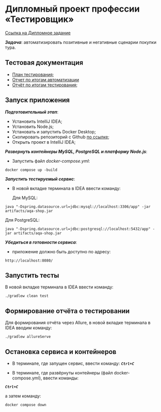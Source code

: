 # Дипломный проект профессии «Тестировщик»
[Ссылка на Дипломное задание](https://github.com/netology-code/qa-diploma)

***Задача***: автоматизировать позитивные и негативные сценарии покупки тура.

## Тестовая документация
- [План тестирования](https://.....Plan.md);
- [Отчет по итогам автоматизации](https://...Summary.md)
- [Отчёт по итогам тестирования](https://...Report.md);


## Запуск приложения

***Подготовительный этап***:
- Установить IntelliJ IDEA;
- Установить Node.js;
- Установать и запустить Docker Desktop; 
- Скопировать репозиторий с Github [по ссылке](https://github.com/Lesha55-90/Graduate_work);
- Открыть проект в IntelliJ IDEA;


***Развернуть контейнеры MySQL, PostgreSQL и платформу Node.js***:
- Запустить файл *docker-compose.yml*:
```
docker compose up -build
```

***Запустить тестируемый сервис***:
- В новой вкладке терминала в IDEA ввести команду:
  
  Для MySQL:
```
java "-Dspring.datasource.url=jdbc:mysql://localhost:3306/app" -jar artifacts/aqa-shop.jar
```

  Для PostgreSQL:
```
java "-Dspring.datasource.url=jdbc:postgresql://localhost:5432/app" -jar artifacts/aqa-shop.jar
```
   
   
 ***Убедиться в готовности сервиса***:
 - приложение должно быть доступно по адресу:

```
http://localhost:8080/
```

## Запустить тесты

В новой вкладке терминала в IDEA ввести команду:

   ```
   ./gradlew clean test
   ```


## Формирование отчёта о тестировании
Для формирования отчёта через Allure, в новой вкладке терминала в IDEA вводим команду:
```
./gradlew allureServe
```

## Остановка сервиса и контейнеров
- В терминале, где запущен сервис, ввести команду:
***`Ctrl+C`***

- В терминале, где развёрнуты контейнеры (файл docker-compose.yml), ввести команды:
 
***`Ctrl+C`*** 

а затем команду:

```
docker compose down
```
